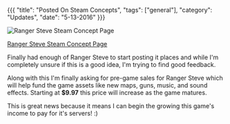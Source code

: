 {{{
  "title": "Posted On Steam Concepts",
  "tags": ["general"],
  "category": "Updates",
  "date": "5-13-2016"
}}}

![Ranger Steve Steam Concept Page](http://i.imgur.com/zdTqyS5.png)

[Ranger Steve Steam Concept Page](http://steamcommunity.com/sharedfiles/filedetails/?id=683945477)

Finally had enough of Ranger Steve to start posting it places and while I'm completely unsure if this is a good idea,  I'm trying to find good feedback.

Along with this I'm finally asking for pre-game sales for Ranger Steve which will help fund the game assets like new maps, guns, music, and sound effects.
Starting at **$9.97** this price will increase as the game matures.

This is great news because it means I can begin the growing this game's income to pay for it's servers! :)
